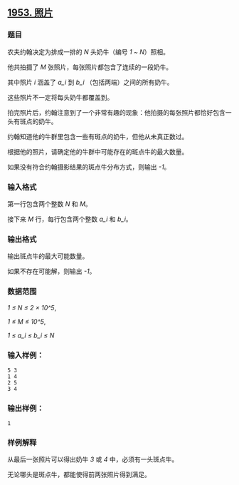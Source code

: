 ## [1953. 照片](https://www.acwing.com/problem/content/1955/)

### 题目

农夫约翰决定为排成一排的 *N* 头奶牛（编号 *1 ~ N*）照相。

他共拍摄了 *M* 张照片，每张照片都包含了连续的一段奶牛。

其中照片 *i* 涵盖了 *a_i* 到 *b_i* （包括两端）之间的所有奶牛。

这些照片不一定将每头奶牛都覆盖到。

拍完照片后，约翰注意到了一个非常有趣的现象：他拍摄的每张照片都恰好包含一头有斑点的奶牛。

约翰知道他的牛群里包含一些有斑点的奶牛，但他从未真正数过。

根据他的照片，请确定他的牛群中可能存在的斑点牛的最大数量。

如果没有符合约翰摄影结果的斑点牛分布方式，则输出 *-1*。

### 输入格式

第一行包含两个整数 *N* 和 *M*。

接下来 *M* 行，每行包含两个整数 *a_i* 和 *b_i*。

### 输出格式

输出斑点牛的最大可能数量。

如果不存在可能解，则输出 *-1*。

### 数据范围

*1 ≤ N ≤ 2 × 10^5*,

*1 ≤ M ≤ 10^5*,

*1 ≤ a_i ≤ b_i ≤ N*

### 输入样例：

```
5 3
1 4
2 5
3 4
```

### 输出样例：

```
1
```

### 样例解释

从最后一张照片可以得出奶牛 *3* 或 *4* 中，必须有一头斑点牛。

无论哪头是斑点牛，都能使得前两张照片得到满足。
